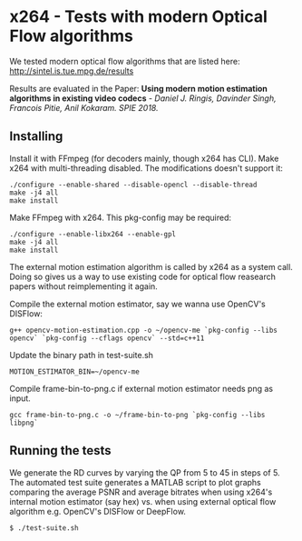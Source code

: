 # x264 - Tests with modern Optical Flow algorithms
We tested modern optical flow algorithms that are listed here: http://sintel.is.tue.mpg.de/results

Results are evaluated in the Paper: **Using modern motion estimation algorithms in existing video codecs** - *Daniel J. Ringis, Davinder Singh, Francois Pitie, Anil Kokaram. SPIE 2018.*

## Installing
Install it with FFmpeg (for decoders mainly, though x264 has CLI).
Make x264 with multi-threading disabled. The modifications doesn't support it:
```
./configure --enable-shared --disable-opencl --disable-thread
make -j4 all
make install
```
Make FFmpeg with x264. This pkg-config may be required:
```
./configure --enable-libx264 --enable-gpl
make -j4 all
make install
```
The external motion estimation algorithm is called by x264 as a system call. Doing so gives us a way to use existing code for optical flow reasearch papers without reimplementing it again.

Compile the external motion estimator, say we wanna use OpenCV's DISFlow:
```
g++ opencv-motion-estimation.cpp -o ~/opencv-me `pkg-config --libs opencv` `pkg-config --cflags opencv` --std=c++11
```
Update the binary path in test-suite.sh
```
MOTION_ESTIMATOR_BIN=~/opencv-me
```

Compile frame-bin-to-png.c if external motion estimator needs png as input. 
```
gcc frame-bin-to-png.c -o ~/frame-bin-to-png `pkg-config --libs libpng`
```

## Running the tests
We generate the RD curves by varying the QP from 5 to 45 in steps of 5. The automated test suite generates a MATLAB script to plot graphs comparing the average PSNR and average bitrates when using x264's internal motion estimator (say hex) vs. when using external optical flow algorithm e.g. OpenCV's DISFlow or DeepFlow.
```
$ ./test-suite.sh
```
